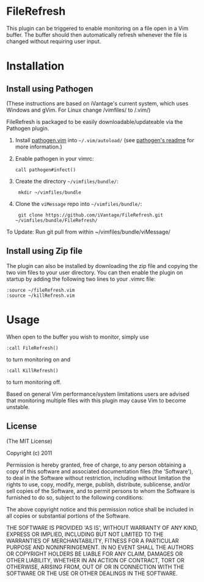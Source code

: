 # FileRefresh

This plugin can be triggered to enable monitoring on a file open in a Vim buffer. The buffer should then automatically refresh whenever the file is changed without requiring user input.

# Installation

## Install using Pathogen 

(These instructions are based on iVantage's current system, which uses Windows and gVim. For Linux change /vimfiles/ to /.vim/)

FileRefresh is packaged to be easily downloadable/updateable via the Pathogen plugin.

1. Install [pathogen.vim] into `~/.vim/autoload/` (see [pathogen's
   readme][install-pathogen] for more information.)

[pathogen.vim]: http://www.vim.org/scripts/script.php?script_id=2332
[install-pathogen]: https://github.com/tpope/vim-pathogen#installation

2. Enable pathogen in your vimrc:

   ```vim
   call pathogen#infect()
   ```

3. Create the directory `~/vimfiles/bundle/`:

        mkdir ~/vimfiles/bundle

4. Clone the `viMessage` repo into `~/vimfiles/bundle/`:

        git clone https://github.com/iVantage/FileRefresh.git ~/vimfiles/bundle/FileRefresh/

To Update:
Run git pull from within ~/vimfiles/bundle/viMessage/

## Install using Zip file

The plugin can also be installed by downloading the zip file and copying the two vim files to your user directory. You can then enable the plugin on startup by adding the following two lines to your .vimrc file:
 
 ```vim
 :source ~/fileRefresh.vim
 :source ~/killRefresh.vim
 ```

# Usage

When open to the buffer you wish to monitor, simply use 
```vim
:call FileRefresh() 
```
to turn monitoring on and 
```vim
:call KillRefresh() 
```
to turn monitoring off. 

Based on general Vim performance/system limitations users are advised that monitoring multiple files with this plugin may cause Vim to become unstable.

## License 

(The MIT License)

Copyright (c) 2011

Permission is hereby granted, free of charge, to any person obtaining
a copy of this software and associated documentation files (the
'Software'), to deal in the Software without restriction, including
without limitation the rights to use, copy, modify, merge, publish,
distribute, sublicense, and/or sell copies of the Software, and to
permit persons to whom the Software is furnished to do so, subject to
the following conditions:

The above copyright notice and this permission notice shall be
included in all copies or substantial portions of the Software.

THE SOFTWARE IS PROVIDED 'AS IS', WITHOUT WARRANTY OF ANY KIND,
EXPRESS OR IMPLIED, INCLUDING BUT NOT LIMITED TO THE WARRANTIES OF
MERCHANTABILITY, FITNESS FOR A PARTICULAR PURPOSE AND NONINFRINGEMENT.
IN NO EVENT SHALL THE AUTHORS OR COPYRIGHT HOLDERS BE LIABLE FOR ANY
CLAIM, DAMAGES OR OTHER LIABILITY, WHETHER IN AN ACTION OF CONTRACT,
TORT OR OTHERWISE, ARISING FROM, OUT OF OR IN CONNECTION WITH THE
SOFTWARE OR THE USE OR OTHER DEALINGS IN THE SOFTWARE.
